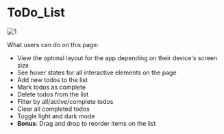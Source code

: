 # ToDo_List
![1](https://github.com/YazanMoqanasaa/ToDo_List/assets/150680289/c61fbae9-f048-4710-abc1-ad529cab7f01)

What users can do on this page:

- View the optimal layout for the app depending on their device's screen size
- See hover states for all interactive elements on the page
- Add new todos to the list
- Mark todos as complete
- Delete todos from the list
- Filter by all/active/complete todos
- Clear all completed todos
- Toggle light and dark mode
- **Bonus**: Drag and drop to reorder items on the list
